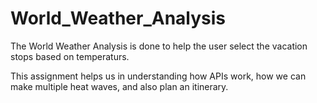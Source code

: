 # World_Weather_Analysis

The World Weather Analysis is done to help the user select the vacation stops based on temperaturs.

This assignment helps us in understanding how APIs work, how we can make multiple heat waves, and also plan an itinerary.